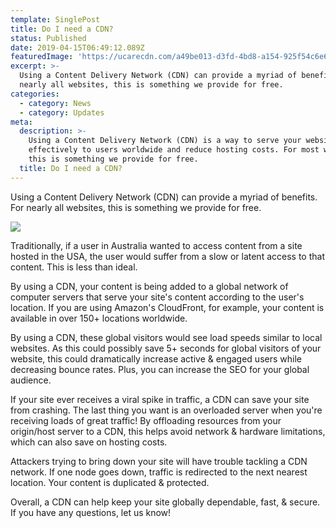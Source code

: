 ```yaml
---
template: SinglePost
title: Do I need a CDN?
status: Published
date: 2019-04-15T06:49:12.089Z
featuredImage: 'https://ucarecdn.com/a49be013-d3fd-4bd8-a154-925f54c6e6b5/'
excerpt: >-
  Using a Content Delivery Network (CDN) can provide a myriad of benefits. For
  nearly all websites, this is something we provide for free. 
categories:
  - category: News
  - category: Updates
meta:
  description: >-
    Using a Content Delivery Network (CDN) is a way to serve your website
    effectively to users worldwide and reduce hosting costs. For most websites,
    this is something we provide for free. 
  title: Do I need a CDN?
---
```

Using a Content Delivery Network (CDN) can provide a myriad of benefits. For nearly all websites, this is something we provide for free. 

![](https://ucarecdn.com/d2fece76-14c9-48d8-b6b3-0cf7ea88fff6/)

Traditionally, if a user in Australia wanted to access content from a site hosted in the USA, the user would suffer from a slow or latent access to that content. This is less than ideal.

By using a CDN, your content is being added to a global network of computer servers that serve your site's content according to the user's location. If you are using Amazon's CloudFront, for example, your content is available in over 150+ locations worldwide. 

By using a CDN, these global visitors would see load speeds similar to local websites. As this could possibly save 5+ seconds for global visitors of your website, this could dramatically increase active & engaged users while decreasing bounce rates. Plus, you can increase the SEO for your global audience.  

If your site ever receives a viral spike in traffic, a CDN can save your site from crashing.  The last thing you want is an overloaded server when you're receiving loads of great traffic! By offloading resources from your origin/host server to a CDN, this helps avoid network & hardware limitations, which can also save on hosting costs.

Attackers trying to bring down your site will have trouble tackling a CDN network. If one node goes down, traffic is redirected to the next nearest location. Your content is duplicated & protected.

Overall, a CDN can help keep your site globally dependable, fast, & secure. If you have any questions, let us know!
